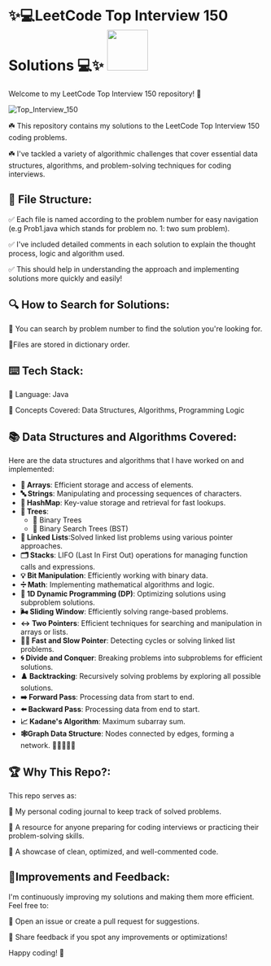 # **✨💻LeetCode Top Interview 150 Solutions 💻✨** <img src="https://github.com/user-attachments/assets/1dbba731-5212-4d7b-9232-8724e9abc048" width="80" height="80" />

Welcome to my LeetCode Top Interview 150 repository! 🚀

![Top_Interview_150](https://github.com/user-attachments/assets/dce997c2-1c86-4805-8040-2e64ef7cf02b)


☘️ This repository contains my solutions to the LeetCode Top Interview 150 coding problems. 

☘️ I've tackled a variety of algorithmic challenges that cover essential data structures, algorithms, and problem-solving techniques for coding interviews.

## 📂 **File Structure:**

✅ Each file is named according to the problem number for easy navigation (e.g Prob1.java which stands for problem no. 1: two sum problem).

✅ I've included detailed comments in each solution to explain the thought process, logic and algorithm used. 

✅ This should help in understanding the approach and implementing solutions more quickly and easily!

## 🔍 **How to Search for Solutions:**

📌 You can search by problem number to find the solution you're looking for. 

📌Files are stored in dictionary order.

## ⌨️ **Tech Stack:**

🌟 Language: Java

🌟 Concepts Covered: Data Structures, Algorithms, Programming Logic

## 📚 Data Structures and Algorithms Covered:

Here are the data structures and algorithms that I have worked on and implemented:

- **🧱 Arrays**: Efficient storage and access of elements.
- **🔤 Strings**: Manipulating and processing sequences of characters.
- **🔑 HashMap**: Key-value storage and retrieval for fast lookups.
- **🌳 Trees**:
  - 🌿 Binary Trees
  - 🌲 Binary Search Trees (BST)
- **🔗 Linked Lists**:Solved linked list problems using various pointer approaches.
- **🗂️ Stacks**: LIFO (Last In First Out) operations for managing function calls and expressions.
- **💡 Bit Manipulation**: Efficiently working with binary data.
- **➗ Math**: Implementing mathematical algorithms and logic.
- **🧮 1D Dynamic Programming (DP)**: Optimizing solutions using subproblem solutions.
- **🌬️ Sliding Window**: Efficiently solving range-based problems.
- **↔️ Two Pointers**: Efficient techniques for searching and manipulation in arrays or lists.
- **🐢🐇 Fast and Slow Pointer**: Detecting cycles or solving linked list problems.
- **🌀 Divide and Conquer**: Breaking problems into subproblems for efficient solutions.
- **♟️ Backtracking**: Recursively solving problems by exploring all possible solutions.
- **➡️ Forward Pass**: Processing data from start to end.
- **⬅️ Backward Pass**: Processing data from end to start.
- **📈 Kadane's Algorithm**: Maximum subarray sum.
- **🕸️Graph Data Structure**: Nodes connected by edges, forming a network. 📍➖📍➖📍



## 🏆 **Why This Repo?:**

This repo serves as:

🌟 My personal coding journal to keep track of solved problems.

🌟 A resource for anyone preparing for coding interviews or practicing their problem-solving skills.

🌟 A showcase of clean, optimized, and well-commented code.

## 🎯**Improvements and Feedback:**

I'm continuously improving my solutions and making them more efficient. Feel free to:

🌟 Open an issue or create a pull request for suggestions.

🌟 Share feedback if you spot any improvements or optimizations!


Happy coding! 🎉

